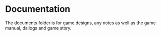 # Documentation

The documents folder is for game designs, any notes as well as the game manual, dailogs and game story.
